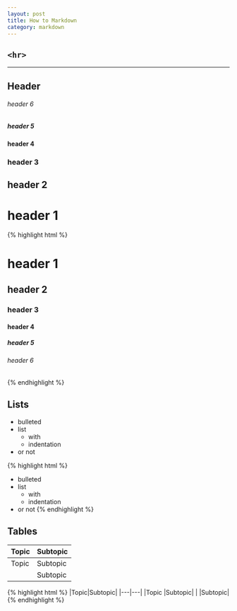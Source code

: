 ```yaml
---
layout: post
title: How to Markdown
category: markdown
---
```


## `<hr>`

---

## Header

###### header 6

##### header 5  

#### header 4

### header 3

## header 2

# header 1


{% highlight html %}
# header 1
## header 2
### header 3
#### header 4
##### header 5
###### header 6
{% endhighlight %}

## Lists

- bulleted
- list
    + with 
    + indentation
- or not


{% highlight html %}
- bulleted
- list
    + with 
    + indentation
- or not
{% endhighlight %}

## Tables

|Topic|Subtopic|
|---|---|
|Topic  |Subtopic|
|       |Subtopic|

{% highlight html %}
|Topic|Subtopic|
|---|---|
|Topic  |Subtopic|
|       |Subtopic|
{% endhighlight %}